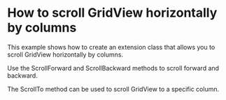 # How to scroll GridView horizontally by columns


<p>This example shows how to create an extension class that allows you to scroll GridView horizontally by columns.  </p><p>Use the ScrollForward and ScrollBackward methods to scroll forward and backward. </p><p>The ScrollTo method can be used to scroll GridView to a specific column.</p>

<br/>


